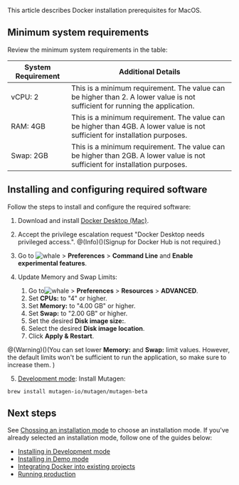 This article describes Docker installation prerequisites for MacOS.


## Minimum system requirements

Review the minimum system requirements in the table:

| System Requirement | Additional Details |
| --- | --- |
| vCPU: 2 | This is a minimum requirement. The value can be higher than 2. A lower value is not sufficient for running the application. |
| RAM: 4GB | This is a minimum requirement. The value can be higher than 4GB. A lower value is not sufficient for installation purposes. |
| Swap: 2GB | This is a minimum requirement. The value can be higher than 2GB. A lower value is not sufficient for installation purposes. |


## Installing and configuring required software
Follow the steps to install and configure the required software:
1. Download and install [Docker Desktop (Mac)](https://download.docker.com/mac/stable/Docker.dmg).
2. Accept the privilege escalation request "Docker Desktop needs privileged access.".
@(Info)()(Signup for Docker Hub is not required.)

3. Go to ![whale](https://spryker.s3.eu-central-1.amazonaws.com/docs/Developer+Guide/Installation/Spryker+in+Docker/Docker+Install+Prerequisites+-+MacOS/whale-x.png) > **Preferences**  > **Command Line** and **Enable experimental features**.


4. Update Memory and Swap Limits:

    1. Go to![whale](https://spryker.s3.eu-central-1.amazonaws.com/docs/Developer+Guide/Installation/Spryker+in+Docker/Docker+Install+Prerequisites+-+MacOS/whale-x.png) > **Preferences**  > **Resources** > **ADVANCED**.
    2. Set **CPUs:** to "4" or higher.
    3. Set **Memory:** to "4.00 GB" or higher.
    4. Set **Swap:** to "2.00 GB" or higher.
    5. Set the desired **Disk image size:**.
    6. Select the desired **Disk image location**.
    7. Click **Apply & Restart**. 

@(Warning)()(You can set lower **Memory:** and **Swap:** limit values. However, the default limits won't be sufficient to run the application, so make sure to increase them. )

5. [Development mode](../02-installation-guides/01-choosing-an-installation-mode.md#development-mode): Install Mutagen:
```shell
brew install mutagen-io/mutagen/mutagen-beta
```

## Next steps

See [Chossing an installation mode](../02-installation-guides/01-choosing-an-installation-mode.md) to choose an installation mode.
If you've already selected an installation mode, follow one of the guides below:
* [Installing in Development mode](../02-installation-guides/02-installing-in-development-mode.md)
* [Installing in Demo mode](../02-installation-guides/03-installing-in-demo-mode.md)
* [Integrating Docker into existing projects](../02-installation-guides/04-integrating-docker-into-existing-projects.md)
* [Running production](../02-installation-guides/05-running-production.md)

